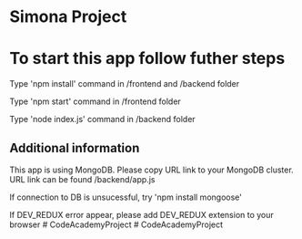 # Simona Project

# To start this app follow futher steps

Type 'npm install' command in /frontend and /backend folder

Type 'npm start' command in /frontend folder

Type 'node index.js' command in /backend folder

## Additional information

This app is using MongoDB. Please copy URL link to your MongoDB cluster. URL link can be found /backend/app.js

If connection to DB is unsucessful, try 'npm install mongoose'

If DEV_REDUX error appear, please add DEV_REDUX extension to your browser
#   C o d e A c a d e m y P r o j e c t  
 #   C o d e A c a d e m y P r o j e c t  
 